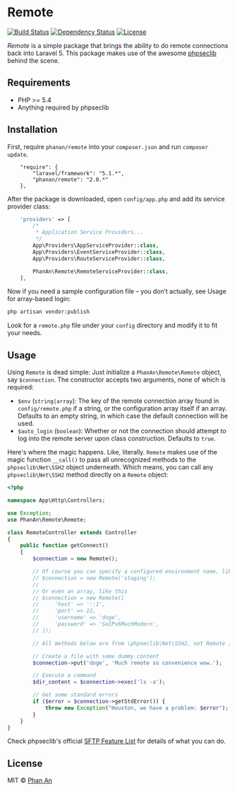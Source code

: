 # Remote

[![Build Status](https://travis-ci.org/phanan/remote.svg?branch=master)](https://travis-ci.org/phanan/remote)
[![Dependency Status](https://gemnasium.com/phanan/remote.svg)](https://gemnasium.com/phanan/remote)
[![License](https://poser.pugx.org/phanan/remote/license.svg)](https://packagist.org/packages/phanan/remote)

*Remote* is a simple package that brings the ability to do remote connections back into Laravel 5. This package makes use of the awesome [phpseclib](https://github.com/phpseclib/phpseclib) behind the scene.

## Requirements
* PHP >= 5.4
* Anything required by phpseclib

## Installation
First, require `phanan/remote` into your `composer.json` and run `composer update`.

```
    "require": {
        "laravel/framework": "5.1.*",
        "phanan/remote": "2.0.*"
    },
```

After the package is downloaded, open `config/app.php` and add its service provider class:

``` php
    'providers' => [
        /*
         * Application Service Providers...
         */
        App\Providers\AppServiceProvider::class,
        App\Providers\EventServiceProvider::class,
        App\Providers\RouteServiceProvider::class,

        PhanAn\Remote\RemoteServiceProvider::class,
    ],
```

Now if you need a sample configuration file – you don’t actually, see Usage for array-based login:

``` bash
php artisan vendor:publish
```

Look for a `remote.php` file under your `config` directory and modify it to fit your needs.


## Usage
Using `Remote` is dead simple: Just initialize a `PhanAn\Remote\Remote` object, say `$connection`. The constructor accepts two arguments, none of which is required:

* `$env` (`string|array`): The key of the remote connection array found in `config/remote.php` if a string, or the configuration array itself if an array. Defaults to an empty string, in which case the default connection will be used.
* `$auto_login` (`boolean`): Whether or not the connection should attempt to log into the remote server upon class construction. Defaults to `true`.

Here's where the magic happens. Like, literally. `Remote` makes use of the magic function `__call()` to pass all unrecognized methods to the `phpseclib\Net\SSH2` object underneath. Which means, you can call any `phpseclib\Net\SSH2` method directly on a `Remote` object:

``` php
<?php

namespace App\Http\Controllers;

use Exception;
use PhanAn\Remote\Remote;

class RemoteController extends Controller
{
    public function getConnect()
    {
        $connection = new Remote();

        // Of course you can specify a configured environment name, like this
        // $connection = new Remote('staging');
        //
        // Or even an array, like this
        // $connection = new Remote([
        //     'host' => '::1',
        //     'port' => 22,
        //     'username' => 'doge',
        //     'password' => 'SoIPv6MuchModern',
        // ]);

        // All methods below are from \phpseclib\Net\SSH2, not Remote itself! Magic!

        // Create a file with some dummy content
        $connection->put('doge', 'Much remote so convenience wow.');

        // Execute a command
        $dir_content = $connection->exec('ls -a');

        // Get some standard errors
        if ($error = $connection->getStdError()) {
            throw new Exception("Houston, we have a problem: $error");
        }
    }
}

```

Check phpseclib's official [SFTP Feature List](http://phpseclib.sourceforge.net/ssh/intro.html) for details of what you can do.

## License
MIT © [Phan An](http://phanan.net)
